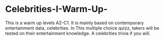 # Celebrities-I-Warm-Up-
This is a warm up levels A2-C1. It is mainly based on contemporary entertainment data, celebrities. 
In This multiple choice quizz, takers will be tested on their entertainment knowledge. A celebrities trivia if you will.   
